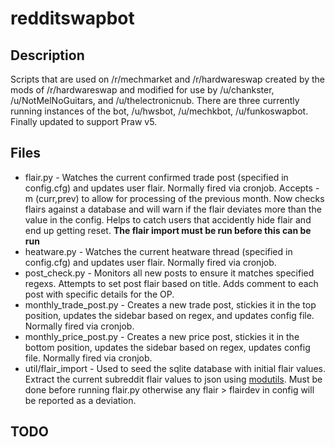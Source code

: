 # redditswapbot

## Description

Scripts that are used on /r/mechmarket and /r/hardwareswap created by the mods of /r/hardwareswap and modified for use by /u/chankster, /u/NotMelNoGuitars, and /u/thelectronicnub. There are three currently running instances of the bot, /u/hwsbot, /u/mechkbot, /u/funkoswapbot.  Finally updated to support Praw v5.

## Files

* flair.py - Watches the current confirmed trade post (specified in config.cfg) and updates user flair.  Normally fired via cronjob.  Accepts -m (curr,prev) to allow for processing of the previous month.  Now checks flairs against a database and will warn if the flair deviates more than the value in the config.  Helps to catch users that accidently hide flair and end up getting reset.  **The flair import must be run before this can be run**
* heatware.py - Watches the current heatware thread (specified in config.cfg) and updates user flair. Normally fired via cronjob.
* post_check.py - Monitors all new posts to ensure it matches specified regexs.  Attempts to set post flair based on title.  Adds comment to each post with specific details for the OP.
* monthly_trade_post.py - Creates a new trade post, stickies it in the top position, updates the sidebar based on regex, and updates config file.  Normally fired via cronjob.
* monthly_price_post.py - Creates a new price post, stickies it in the bottom position, updates the sidebar based on regex, updates config file.  Normally fired via cronjob.
* util/flair_import - Used to seed the sqlite database with initial flair values.  Extract the current subreddit flair values to json using [modutils](https://github.com/praw-dev/prawtools).  Must be done before running flair.py otherwise any flair > flairdev in config will be reported as a deviation.

## TODO

